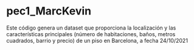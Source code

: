 # pec1_MarcKevin
Este código genera un dataset que proporciona la localización y las características principales (número de habitaciones, baños, metros cuadrados, barrio y precio) de un piso en Barcelona, a fecha 24/10/2021 

